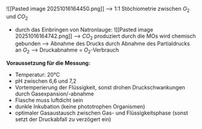 ![[Pasted image 20251016164450.png]]
--> 1:1 Stöchiometrie zwischen $O_2$ und $CO_2$ 

- durch das Einbringen von Natronlauge:
![[Pasted image 20251016164742.png]]
--> $CO_2$ produziert durch die MOs wird chemisch gebunden --> Abnahme des Drucks durch Abnahme des Partialdrucks an $O_2$ --> Druckabnahme = $O_2$-Verbrauch

**Voraussetzung für die Messung:**
- Temperatur: 20°C
- pH zwischen 6,6 und 7,2
- Vortemperierung der Flüssigkeit, sonst drohen Druckschwankungen durch Gasexpansion/-abnahme
- Flasche muss luftdicht sein
- dunkle Inkubation (keine phototrophen Organismen)
- optimaler Gasaustausch zwischen Gas- und Flüssigkeitsphase (sonst setzt der Druckabfall zu verzögert ein)

